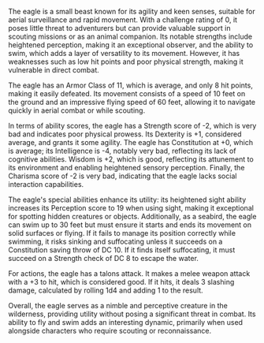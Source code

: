 The eagle is a small beast known for its agility and keen senses, suitable for aerial surveillance and rapid movement. With a challenge rating of 0, it poses little threat to adventurers but can provide valuable support in scouting missions or as an animal companion. Its notable strengths include heightened perception, making it an exceptional observer, and the ability to swim, which adds a layer of versatility to its movement. However, it has weaknesses such as low hit points and poor physical strength, making it vulnerable in direct combat.

The eagle has an Armor Class of 11, which is average, and only 8 hit points, making it easily defeated. Its movement consists of a speed of 10 feet on the ground and an impressive flying speed of 60 feet, allowing it to navigate quickly in aerial combat or while scouting. 

In terms of ability scores, the eagle has a Strength score of -2, which is very bad and indicates poor physical prowess. Its Dexterity is +1, considered average, and grants it some agility. The eagle has Constitution at +0, which is average; its Intelligence is -4, notably very bad, reflecting its lack of cognitive abilities. Wisdom is +2, which is good, reflecting its attunement to its environment and enabling heightened sensory perception. Finally, the Charisma score of -2 is very bad, indicating that the eagle lacks social interaction capabilities.

The eagle's special abilities enhance its utility: its heightened sight ability increases its Perception score to 19 when using sight, making it exceptional for spotting hidden creatures or objects. Additionally, as a seabird, the eagle can swim up to 30 feet but must ensure it starts and ends its movement on solid surfaces or flying. If it fails to manage its position correctly while swimming, it risks sinking and suffocating unless it succeeds on a Constitution saving throw of DC 10. If it finds itself suffocating, it must succeed on a Strength check of DC 8 to escape the water.

For actions, the eagle has a talons attack. It makes a melee weapon attack with a +3 to hit, which is considered good. If it hits, it deals 3 slashing damage, calculated by rolling 1d4 and adding 1 to the result.

Overall, the eagle serves as a nimble and perceptive creature in the wilderness, providing utility without posing a significant threat in combat. Its ability to fly and swim adds an interesting dynamic, primarily when used alongside characters who require scouting or reconnaissance.